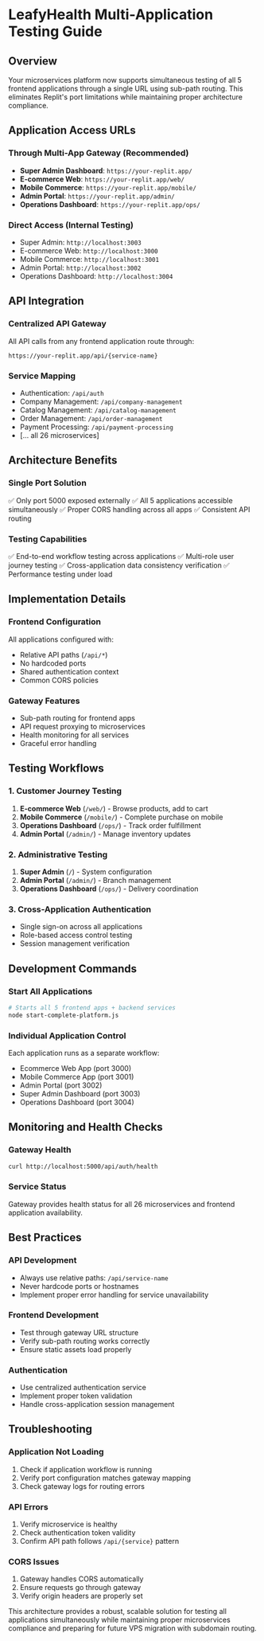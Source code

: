 # LeafyHealth Multi-Application Testing Guide

## Overview
Your microservices platform now supports simultaneous testing of all 5 frontend applications through a single URL using sub-path routing. This eliminates Replit's port limitations while maintaining proper architecture compliance.

## Application Access URLs

### Through Multi-App Gateway (Recommended)
- **Super Admin Dashboard**: `https://your-replit.app/`
- **E-commerce Web**: `https://your-replit.app/web/`
- **Mobile Commerce**: `https://your-replit.app/mobile/`
- **Admin Portal**: `https://your-replit.app/admin/`
- **Operations Dashboard**: `https://your-replit.app/ops/`

### Direct Access (Internal Testing)
- Super Admin: `http://localhost:3003`
- E-commerce Web: `http://localhost:3000`
- Mobile Commerce: `http://localhost:3001`
- Admin Portal: `http://localhost:3002`
- Operations Dashboard: `http://localhost:3004`

## API Integration

### Centralized API Gateway
All API calls from any frontend application route through:
```
https://your-replit.app/api/{service-name}
```

### Service Mapping
- Authentication: `/api/auth`
- Company Management: `/api/company-management`
- Catalog Management: `/api/catalog-management`
- Order Management: `/api/order-management`
- Payment Processing: `/api/payment-processing`
- [... all 26 microservices]

## Architecture Benefits

### Single Port Solution
✅ Only port 5000 exposed externally
✅ All 5 applications accessible simultaneously
✅ Proper CORS handling across all apps
✅ Consistent API routing

### Testing Capabilities
✅ End-to-end workflow testing across applications
✅ Multi-role user journey testing
✅ Cross-application data consistency verification
✅ Performance testing under load

## Implementation Details

### Frontend Configuration
All applications configured with:
- Relative API paths (`/api/*`)
- No hardcoded ports
- Shared authentication context
- Common CORS policies

### Gateway Features
- Sub-path routing for frontend apps
- API request proxying to microservices
- Health monitoring for all services
- Graceful error handling

## Testing Workflows

### 1. Customer Journey Testing
1. **E-commerce Web** (`/web/`) - Browse products, add to cart
2. **Mobile Commerce** (`/mobile/`) - Complete purchase on mobile
3. **Operations Dashboard** (`/ops/`) - Track order fulfillment
4. **Admin Portal** (`/admin/`) - Manage inventory updates

### 2. Administrative Testing
1. **Super Admin** (`/`) - System configuration
2. **Admin Portal** (`/admin/`) - Branch management
3. **Operations Dashboard** (`/ops/`) - Delivery coordination

### 3. Cross-Application Authentication
- Single sign-on across all applications
- Role-based access control testing
- Session management verification

## Development Commands

### Start All Applications
```bash
# Starts all 5 frontend apps + backend services
node start-complete-platform.js
```

### Individual Application Control
Each application runs as a separate workflow:
- Ecommerce Web App (port 3000)
- Mobile Commerce App (port 3001)
- Admin Portal (port 3002)
- Super Admin Dashboard (port 3003)
- Operations Dashboard (port 3004)

## Monitoring and Health Checks

### Gateway Health
```bash
curl http://localhost:5000/api/auth/health
```

### Service Status
Gateway provides health status for all 26 microservices and frontend application availability.

## Best Practices

### API Development
- Always use relative paths: `/api/service-name`
- Never hardcode ports or hostnames
- Implement proper error handling for service unavailability

### Frontend Development
- Test through gateway URL structure
- Verify sub-path routing works correctly
- Ensure static assets load properly

### Authentication
- Use centralized authentication service
- Implement proper token validation
- Handle cross-application session management

## Troubleshooting

### Application Not Loading
1. Check if application workflow is running
2. Verify port configuration matches gateway mapping
3. Check gateway logs for routing errors

### API Errors
1. Verify microservice is healthy
2. Check authentication token validity
3. Confirm API path follows `/api/{service}` pattern

### CORS Issues
1. Gateway handles CORS automatically
2. Ensure requests go through gateway
3. Verify origin headers are properly set

This architecture provides a robust, scalable solution for testing all applications simultaneously while maintaining proper microservices compliance and preparing for future VPS migration with subdomain routing.